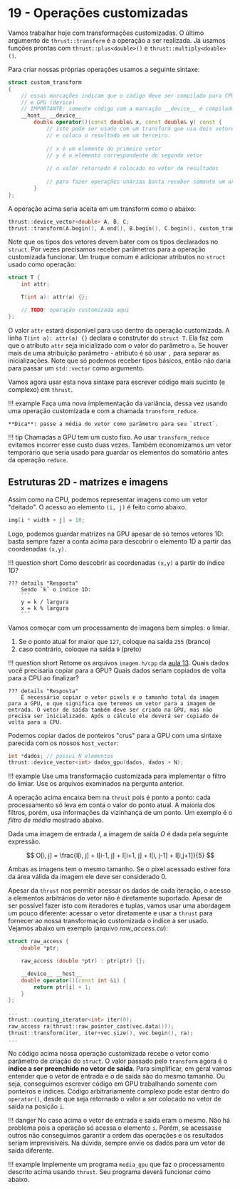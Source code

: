 # 19 - Operações customizadas

Vamos trabalhar hoje com transformações customizadas. O último argumento de `thrust::transform` é a operação a ser realizada. Já usamos funções prontas com `thrust::plus<double>()` e `thrust::multiply<double>()`.  

Para criar nossas próprias operações usamos a seguinte sintaxe:

```.cpp
struct custom_transform
{
    // essas marcações indicam que o código deve ser compilado para CPU (host) 
    // e GPU (device)
    // IMPORTANTE: somente código com a marcação __device__ é compilado para GPU
    __host__ __device__
        double operator()(const double& x, const double& y) const {
            // isto pode ser usado com um transform que usa dois vetores 
            // e coloca o resultado em um terceiro.
            
            // x é um elemento do primeiro vetor
            // y é o elemento correspondente do segundo vetor
            
            // o valor retornado é colocado no vetor de resultados
            
            // para fazer operações unárias basta receber somente um argumento.
        }
};
```

A operação acima seria aceita em um transform como o abaixo:


```cpp
thrust::device_vector<double> A, B, C;
thrust::transform(A.begin(), A.end(), B.begin(), C.begin(), custom_transform());
```

Note que os tipos dos vetores devem bater com os tipos declarados no `struct`. Por vezes precisamos receber parâmetros para a operação customizada funcionar. Um truque comum é adicionar atributos no `struct` usado como operação:

```cpp
struct T {
    int attr;

    T(int a): attr(a) {};

    // TODO: operação customizada aqui
};
```

O valor `attr` estará disponível para uso dentro da operação customizada. A linha `T(int a): attr(a) {}` declara o construtor do `struct T`. Ela faz com que o atributo `attr` seja inicializado com o valor do parâmetro `a`. Se houver mais de uma atribuição parâmetro - atributo é só usar `,` para separar as inicializações. Note que só podemos receber tipos básicos, então não daria para passar um `std::vector` como argumento.

Vamos agora usar esta nova sintaxe para escrever código mais sucinto (e complexo) em `thrust`. 

!!! example
    Faça uma nova implementação da variância, dessa vez usando uma operação customizada e com a chamada `transform_reduce`. 

    **Dica**: passe a média do vetor como parâmetro para seu `struct`.

!!! tip 
    Chamadas a GPU tem um custo fixo. Ao usar `transform_reduce` evitamos incorrer esse custo duas vezes. Também economizamos um vetor temporário que seria usado para guardar os elementos do somatório antes da operação `reduce`.
    

## Estruturas 2D - matrizes e imagens

Assim como na CPU, podemos representar imagens como um vetor "deitado". O acesso ao elemento `(i, j)` é feito como abaixo.

```cpp
img[i * width + j] = 10;
```

Logo, podemos guardar matrizes na GPU apesar de só temos vetores 1D: basta sempre fazer a conta acima para descobrir o elemento 1D a partir das coordenadas `(x,y)`.

!!! question short
    Como descobrir as coordenadas `(x,y)` a partir do índice 1D?
    
    ??? details "Resposta"
        Sendo `k` o índice 1D:
        ```
        y = k / largura
        x = k % largura
        ```

Vamos começar com um processamento de imagens bem simples: o limiar.

1. Se o ponto atual for maior que `127`, coloque na saída `255` (branco)
2. caso contrário, coloque na saída `0` (preto)


!!! question short
    Retome os arquivos `imagem.h/cpp` da [aula 13](https://insper.github.io/supercomp/aulas/13-paralelismo-dados/#exercicio-pratico). Quais dados você precisaria copiar para a GPU? Quais dados seriam copiados de volta para a CPU ao finalizar?
    
    ??? details "Resposta"
        É necessário copiar o vetor pixels e o tamanho total da imagem para a GPU, o que significa que teremos um vetor para a imagem de entrada. O vetor de saída também deve ser criado na GPU, mas não precisa ser inicializado. Após o cálculo ele deverá ser copiado de volta para a CPU.
    
Podemos copiar dados de ponteiros "crus" para a GPU com uma sintaxe parecida com os nossos `host_vector`:

```cpp
int *dados; // possui N elementos
thrust::device_vector<int> dados_gpu(dados, dados + N);
```

!!! example
    Use uma transformação customizada para implementar o filtro do limiar. Use os arquivos examinados na pergunta anterior. 

A operação acima encaixa bem na `thrust` pois é ponto a ponto: cada processamento só leva em conta o valor do ponto atual. A maioria dos filtros, porém, usa informações da vizinhança de um ponto. Um exemplo é o *filtro de média* mostrado abaixo.

Dada uma imagem de entrada $I$, a imagem de saída $O$ é dada pela seguinte expressão.

$$
O[i, j] = \frac{I[i, j] + I[i-1, j] + I[i+1, j] + I[i, j-1] + I[i,j+1]}{5}
$$

Ambas as imagens tem o mesmo tamanho. Se o pixel acessado estiver fora da área válida da imagem ele deve ser considerado 0. 

Apesar da `thrust` nos permitir acessar os dados de cada iteração, o acesso a elementos arbitrários do vetor não é diretamente suportado. Apesar de ser possível fazer isto com iteradores e tuplas, vamos usar uma abordagem um pouco diferente: acessar o vetor diretamente e usar a `thrust` para fornecer ao nossa transformação customizada o índice a ser usado. Vejamos abaixo um exemplo (arquivo *raw_access.cu*):


```cpp
struct raw_access {
    double *ptr;

    raw_access (double *ptr) : ptr(ptr) {};

    __device__ __host__
    double operator()(const int &i) {
        return ptr[i] + 1;
    }
};

...
thrust::counting_iterator<int> iter(0);
raw_access ra(thrust::raw_pointer_cast(vec.data()));
thrust::transform(iter, iter+vec.size(), vec.begin(), ra);
...
```

No código acima nossa operação customizada recebe o vetor como parâmetro de criação do `struct`. O valor passado pelo `transform` agora é o **índice a ser preenchido no vetor de saída**. Para simplificar, em geral vamos entender que o vetor de entrada e o de saída são do mesmo tamanho. Ou seja, conseguimos escrever código em GPU trabalhando somente com ponteiros e índices. Código arbitrariamente complexo pode estar dentro do `operator()`, desde que seja retornado o valor a ser colocado no vetor de saída na posição `i`.


!!! danger
    No caso acima o vetor de entrada e saída eram o mesmo. Não há problema pois a operação só acessa o elemento `i`. Porém, se acessasse outros não conseguimos garantir a ordem das operações e os resultados seriam imprevisíveis. Na dúvida, sempre envie os dados para um vetor de saída diferente.
    

!!! example
    Implemente um programa `media_gpu` que faz o processamento descrito acima usando `thrust`. Seu programa deverá funcionar como abaixo. 


